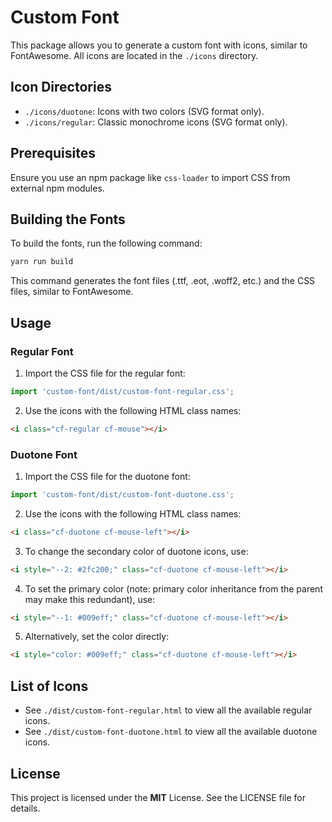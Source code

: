 # Custom Font

This package allows you to generate a custom font with icons, similar to FontAwesome.
All icons are located in the `./icons` directory.

## Icon Directories

- `./icons/duotone`: Icons with two colors (SVG format only).
- `./icons/regular`: Classic monochrome icons (SVG format only).

## Prerequisites

Ensure you use an npm package like `css-loader` to import CSS from external npm modules.

## Building the Fonts

To build the fonts, run the following command:

```bash
yarn run build
```

This command generates the font files (.ttf, .eot, .woff2, etc.) and the CSS files, similar to FontAwesome.

## Usage

### Regular Font

1. Import the CSS file for the regular font:

```typescript
import 'custom-font/dist/custom-font-regular.css';
```

2. Use the icons with the following HTML class names:

```html
<i class="cf-regular cf-mouse"></i>
```

### Duotone Font

1. Import the CSS file for the duotone font:

```typescript
import 'custom-font/dist/custom-font-duotone.css';
```

2. Use the icons with the following HTML class names:

```html
<i class="cf-duotone cf-mouse-left"></i>
```

3. To change the secondary color of duotone icons, use:

```html
<i style="--2: #2fc200;" class="cf-duotone cf-mouse-left"></i>
```

4. To set the primary color (note: primary color inheritance from the parent may make this redundant), use:

```html
<i style="--1: #009eff;" class="cf-duotone cf-mouse-left"></i>
```

5. Alternatively, set the color directly:

```html
<i style="color: #009eff;" class="cf-duotone cf-mouse-left"></i>
```

## List of Icons

- See `./dist/custom-font-regular.html` to view all the available regular icons.
- See `./dist/custom-font-duotone.html` to view all the available duotone icons.

## License

This project is licensed under the **MIT** License. See the LICENSE file for details.
